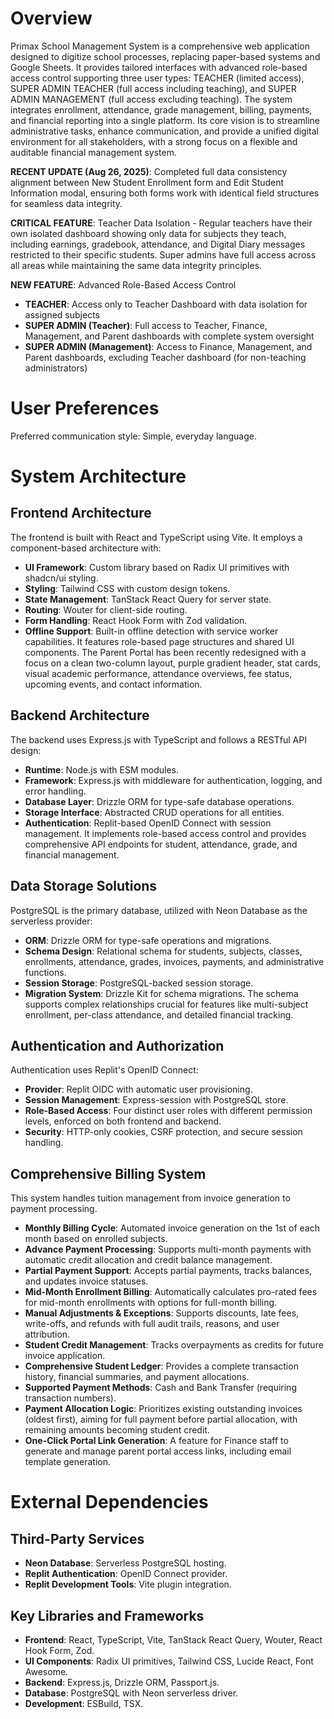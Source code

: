 # Overview

Primax School Management System is a comprehensive web application designed to digitize school processes, replacing paper-based systems and Google Sheets. It provides tailored interfaces with advanced role-based access control supporting three user types: TEACHER (limited access), SUPER ADMIN TEACHER (full access including teaching), and SUPER ADMIN MANAGEMENT (full access excluding teaching). The system integrates enrollment, attendance, grade management, billing, payments, and financial reporting into a single platform. Its core vision is to streamline administrative tasks, enhance communication, and provide a unified digital environment for all stakeholders, with a strong focus on a flexible and auditable financial management system.

**RECENT UPDATE (Aug 26, 2025)**: Completed full data consistency alignment between New Student Enrollment form and Edit Student Information modal, ensuring both forms work with identical field structures for seamless data integrity.

**CRITICAL FEATURE**: Teacher Data Isolation - Regular teachers have their own isolated dashboard showing only data for subjects they teach, including earnings, gradebook, attendance, and Digital Diary messages restricted to their specific students. Super admins have full access across all areas while maintaining the same data integrity principles.

**NEW FEATURE**: Advanced Role-Based Access Control
- **TEACHER**: Access only to Teacher Dashboard with data isolation for assigned subjects
- **SUPER ADMIN (Teacher)**: Full access to Teacher, Finance, Management, and Parent dashboards with complete system oversight
- **SUPER ADMIN (Management)**: Access to Finance, Management, and Parent dashboards, excluding Teacher dashboard (for non-teaching administrators)

# User Preferences

Preferred communication style: Simple, everyday language.

# System Architecture

## Frontend Architecture
The frontend is built with React and TypeScript using Vite. It employs a component-based architecture with:
- **UI Framework**: Custom library based on Radix UI primitives with shadcn/ui styling.
- **Styling**: Tailwind CSS with custom design tokens.
- **State Management**: TanStack React Query for server state.
- **Routing**: Wouter for client-side routing.
- **Form Handling**: React Hook Form with Zod validation.
- **Offline Support**: Built-in offline detection with service worker capabilities.
It features role-based page structures and shared UI components. The Parent Portal has been recently redesigned with a focus on a clean two-column layout, purple gradient header, stat cards, visual academic performance, attendance overviews, fee status, upcoming events, and contact information.

## Backend Architecture
The backend uses Express.js with TypeScript and follows a RESTful API design:
- **Runtime**: Node.js with ESM modules.
- **Framework**: Express.js with middleware for authentication, logging, and error handling.
- **Database Layer**: Drizzle ORM for type-safe database operations.
- **Storage Interface**: Abstracted CRUD operations for all entities.
- **Authentication**: Replit-based OpenID Connect with session management.
It implements role-based access control and provides comprehensive API endpoints for student, attendance, grade, and financial management.

## Data Storage Solutions
PostgreSQL is the primary database, utilized with Neon Database as the serverless provider:
- **ORM**: Drizzle ORM for type-safe operations and migrations.
- **Schema Design**: Relational schema for students, subjects, classes, enrollments, attendance, grades, invoices, payments, and administrative functions.
- **Session Storage**: PostgreSQL-backed session storage.
- **Migration System**: Drizzle Kit for schema migrations.
The schema supports complex relationships crucial for features like multi-subject enrollment, per-class attendance, and detailed financial tracking.

## Authentication and Authorization
Authentication uses Replit's OpenID Connect:
- **Provider**: Replit OIDC with automatic user provisioning.
- **Session Management**: Express-session with PostgreSQL store.
- **Role-Based Access**: Four distinct user roles with different permission levels, enforced on both frontend and backend.
- **Security**: HTTP-only cookies, CSRF protection, and secure session handling.

## Comprehensive Billing System
This system handles tuition management from invoice generation to payment processing.
- **Monthly Billing Cycle**: Automated invoice generation on the 1st of each month based on enrolled subjects.
- **Advance Payment Processing**: Supports multi-month payments with automatic credit allocation and credit balance management.
- **Partial Payment Support**: Accepts partial payments, tracks balances, and updates invoice statuses.
- **Mid-Month Enrollment Billing**: Automatically calculates pro-rated fees for mid-month enrollments with options for full-month billing.
- **Manual Adjustments & Exceptions**: Supports discounts, late fees, write-offs, and refunds with full audit trails, reasons, and user attribution.
- **Student Credit Management**: Tracks overpayments as credits for future invoice application.
- **Comprehensive Student Ledger**: Provides a complete transaction history, financial summaries, and payment allocations.
- **Supported Payment Methods**: Cash and Bank Transfer (requiring transaction numbers).
- **Payment Allocation Logic**: Prioritizes existing outstanding invoices (oldest first), aiming for full payment before partial allocation, with remaining amounts becoming student credit.
- **One-Click Portal Link Generation**: A feature for Finance staff to generate and manage parent portal access links, including email template generation.

# External Dependencies

## Third-Party Services
- **Neon Database**: Serverless PostgreSQL hosting.
- **Replit Authentication**: OpenID Connect provider.
- **Replit Development Tools**: Vite plugin integration.

## Key Libraries and Frameworks
- **Frontend**: React, TypeScript, Vite, TanStack React Query, Wouter, React Hook Form, Zod.
- **UI Components**: Radix UI primitives, Tailwind CSS, Lucide React, Font Awesome.
- **Backend**: Express.js, Drizzle ORM, Passport.js.
- **Database**: PostgreSQL with Neon serverless driver.
- **Development**: ESBuild, TSX.
